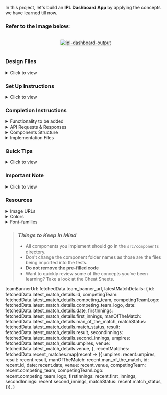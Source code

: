 In this project, let's build an **IPL Dashboard App** by applying the concepts we have learned till now.

### Refer to the image below:

<br/>
<div style="text-align: center;">
    <img src="https://assets.ccbp.in/frontend/content/react-js/ipl-dashboard-output-v2.gif" alt="ipl-dashboard-output" style="max-width:70%;box-shadow:0 2.8px 2.2px rgba(0, 0, 0, 0.12)">
</div>
<br/>

### Design Files

<details>
<summary>Click to view</summary>

- [Extra Small (Size < 576px) and Small (Size >= 576px) - Home](https://assets.ccbp.in/frontend/content/react-js/ipl-dashboard-home-sm-output.png)
- [Extra Small (Size < 576px) and Small (Size >= 576px) - Team Matches](https://assets.ccbp.in/frontend/content/react-js/ipl-dashboard-team-matches-sm-output-v2.png)
- [Medium (Size >= 768px), Large (Size >= 992px) and Extra Large (Size >= 1200px) - Home](https://assets.ccbp.in/frontend/content/react-js/ipl-dashboard-home-lg-output.png)
- [Medium (Size >= 768px), Large (Size >= 992px) and Extra Large (Size >= 1200px) - Team Matches](https://assets.ccbp.in/frontend/content/react-js/ipl-dashboard-team-matches-lg-output-v2.png)

</details>

### Set Up Instructions

<details>
<summary>Click to view</summary>

- Download dependencies by running `npm install`
- Start up the app using `npm start`
</details>

### Completion Instructions

<details>
<summary>Functionality to be added</summary>
<br/>

The app must have the following functionalities

- When the app is opened, Home Route should be displayed
- When the Home Route is opened,
  - Make HTTP GET request to the **teamsApiUrl**
  - **_loader_** should be displayed while fetching the data
  - After fetching the data, the list of teams should be displayed
- When a team card in Home Route is clicked,
  - Page should be navigated to the Team Matches Route with the URL `/team-matches/:id`
- When the Team Matches Route is opened,
  - Make HTTP GET request to the **teamMatchesApiUrl** with the team id to get the recent matches data of the team
    - Example: `https://apis.ccbp.in/ipl/KKR`
  - **_loader_** should be displayed while fetching the data
  - After fetching the data, the team banner, latest match, and list of recent matches should be displayed

</details>

<details>

<summary>API Requests & Responses</summary>
<br/>

**teamsApiUrl**

#### API: `https://apis.ccbp.in/ipl`

#### Method: `GET`

#### Description:

Returns a response containing the list of all IPL teams

#### Response

```json
{
  "teams": [
    {
      "name": "Royal Challengers Bangalore",
      "id": "RCB",
      "team_image_url": "https://assets.ccbp.in/frontend/react-js/rcb-logo-img.png",
      // use value of the key 'name' for alt as `${name}`
    },
    ...
  ],
}
```

**teamMatchesApiUrl**

#### API: `https://apis.ccbp.in/ipl/:id`

#### Example: `https://apis.ccbp.in/ipl/KKR`

#### Method: `GET`

#### Description:

Returns a response containing details of all recent matches of a team

#### Response

```json
{
  "team_banner_url": "https://assets.ccbp.in/frontend/react-js/kkr-team-img.png",
  "latest_match_details": {
    "umpires": "CB Gaffaney, VK Sharma",
    "result": "Kolkata Knight Riders Won by 7 wickets",
    "man_of_the_match": "Shubman Gill",
    "id": "1216545",
    "date": "2020-09-26",
    "venue": "At Sheikh Zayed Stadium, Abu Dhabi",
    "competing_team": "Sunrisers Hyderabad",
    "competing_team_logo": "https://upload.wikimedia.org/wikipedia/en/thumb/8/81/Sunrisers_Hyderabad.svg/1200px-Sunrisers_Hyderabad.svg.png",
    // use value of the key 'competing_team' for alt as `latest match ${competing_team}`
    "first_innings": "Sunrisers Hyderabad",
    "second_innings": "Kolkata Knight Riders",
    "match_status": "Won",
  },
  "recent_matches": [
    {
      "umpires": "RK Illingworth, K Srinivasan",
      "result": "Royal Challengers Bangalore Won by 82 runs",
      "man_of_the_match": "AB de Villiers",
      "id": "1216540",
      "date": "2020-10-12",
      "venue": "At Sharjah Cricket Stadium, Sharjah",
      "competing_team": "Royal Challengers Bangalore",
      "competing_team_logo": "https://upload.wikimedia.org/wikipedia/en/thumb/2/2a/Royal_Challengers_Bangalore_2020.svg/1200px-Royal_Challengers_Bangalore_2020.svg.png",
      // use value of the key 'competing_team' for alt as `competing team ${competing_team}`
      "first_innings": "Royal Challengers Bangalore",
      "second_innings": "Kolkata Knight Riders",
      "match_status": "Lost",
    },
    ...
  ],
}
```

</details>

<details>
<summary>Components Structure</summary>

<br/>
<div style="text-align: center;">
    <img src="https://assets.ccbp.in/frontend/content/react-js/home-component-structure-img.png" alt="home component structure" style="max-width:100%;box-shadow:0 2.8px 2.2px rgba(0, 0, 0, 0.12)">
</div>
<br/>

<div style="text-align: center;">
    <img src="https://assets.ccbp.in/frontend/content/react-js/team-matches-component-structure-img.png" alt="team matches component structure" style="max-width:100%;box-shadow:0 2.8px 2.2px rgba(0, 0, 0, 0.12)">
</div>
<br/>

</details>

<details>
<summary>Implementation Files</summary>
<br/>

Use these files to complete the implementation:

- `src/App.js`
- `src/components/Home/index.js`
- `src/components/Home/index.css`
- `src/components/TeamCard/index.js`
- `src/components/TeamCard/index.css`
- `src/components/TeamMatches/index.js`
- `src/components/TeamMatches/index.css`
- `src/components/LatestMatch/index.js`
- `src/components/LatestMatch/index.css`
- `src/components/MatchCard/index.js`
- `src/components/MatchCard/index.css`
</details>

### Quick Tips

<details>
<summary>Click to view</summary>
<br>

- To display the animated loader, we need to import the Loader component using the below statement

  ```
  import Loader from 'react-loader-spinner'
  ```

- In order to display the given animated loader, pass the `type` and `color` props to the `Loader` component with values as **Oval** and **#ffffff** , respectively

  ```
  <Loader type="Oval" color="#ffffff" height={50} width={50} />
  ```

</details>

### Important Note

<details>
<summary>Click to view</summary>

<br/>

**The following instructions are required for the tests to pass**

- The banner image in the Team Matches Route should have the alt attribute value as `team banner`
- The alt attribute values for the images received from the response are given in the **Example response**
- The API responses received from the given api URLs should be converted to camel case
- Wrap the `Loader` component with an HTML container element and add the `testid` attribute value as `loader` to it as shown below
  ```
  <div testid="loader">
      <Loader type="Oval" color="#ffffff" height={50} width={50} />
  </div>
  ```
- Render HomeRoute component when path in URL matches `/`
- Render TeamMatchesRoute component when path in URL matches `/team-matches/:id`
- No need to use the `BrowserRouter` in `App.js` as we have already included in `index.js` file
- Each TeamMatchesRoute should have different gradient colors as background based on the selected team

</details>

### Resources

<details>
<summary>Image URLs</summary>

- [https://assets.ccbp.in/frontend/react-js/ipl-dashboard-sm-bg.png](https://assets.ccbp.in/frontend/react-js/ipl-dashboard-sm-bg.png)
- [https://assets.ccbp.in/frontend/react-js/ipl-dashboard-lg-bg.png](https://assets.ccbp.in/frontend/react-js/ipl-dashboard-lg-bg.png)
- [https://assets.ccbp.in/frontend/react-js/ipl-logo-img.png](https://assets.ccbp.in/frontend/react-js/ipl-logo-img.png) alt should be **ipl logo**

</details>

<details>
<summary>Colors</summary>

<br/>

**Background Colors**:

<div style="background-color: #1e293b; width: 150px; padding: 10px; color: white">Hex: #1e293b</div>
<div style="background-color: #a4261d; width: 150px; padding: 10px; color: white">Hex: #a4261d</div>
<div style="background-color: #5755a7; width: 150px; padding: 10px; color: white">Hex: #5755a7</div>
<div style="background-color: #d91c1f; width: 150px; padding: 10px; color: white">Hex: #d91c1f</div>
<div style="background-color: #f7db00; width: 150px; padding: 10px; color: white">Hex: #f7db00</div>
<div style="background-color: #ffffff33; width: 150px; padding: 10px; color: black">Hex: #ffffff33</div>
<div style="background-color: #da237b; width: 150px; padding: 10px; color: white">Hex: #da237b</div>
<div style="background-color: #13418b; width: 150px; padding: 10px; color: white">Hex: #13418b</div>
<div style="background-color: #f26d22; width: 150px; padding: 10px; color: white">Hex: #f26d22</div>
<div style="background-color: #4f5db0; width: 150px; padding: 10px; color: white">Hex: #4f5db0</div>
<div style="background-color: #0f172a; width: 150px; padding: 10px; color: white">Hex: #0f172a</div>
<br/>

**Border Colors**

<div style="background-color: #ffffff; width: 150px; padding: 10px; color: black">Hex: #ffffff</div>
<div style="background-color: #475569; width: 150px; padding: 10px; color: black">Hex: #475569</div>

<br />

**Text Colors**

<div style="background-color: #ffffff; width: 150px; padding: 10px; color: black">Hex: #ffffff</div>
<div style="background-color: #18ed66; width: 150px; padding: 10px; color: black">Hex: #18ed66</div>
<div style="background-color: #e31a1a; width: 150px; padding: 10px; color: black">Hex: #e31a1a</div>

</details>

<details>
<summary>Font-families</summary>

- Bree Serif

</details>

> ### _Things to Keep in Mind_
>
> - All components you implement should go in the `src/components` directory.
> - Don't change the component folder names as those are the files being imported into the tests.
> - **Do not remove the pre-filled code**
> - Want to quickly review some of the concepts you’ve been learning? Take a look at the Cheat Sheets.


teamBannerUrl: fetchedData.team_banner_url,
      latestMatchDetails: {
        id: fetchedData.latest_match_details.id,
        competingTeam: fetchedData.latest_match_details.competing_team,
        competingTeamLogo: fetchedData.latest_match_details.competing_team_logo,
        date: fetchedData.latest_match_details.date,
        firstInnings: fetchedData.latest_match_details.first_innings,
        manOfTheMatch: fetchedData.latest_match_details.man_of_the_match,
        matchStatus: fetchedData.latest_match_details.match_status,
        result: fetchedData.latest_match_details.result,
        secondInnings: fetchedData.latest_match_details.second_innings,
        umpires: fetchedData.latest_match_details.umpires,
        venue: fetchedData.latest_match_details.venue,
      },
      recentMatches: fetchedData.recent_matches.map(recent => ({
        umpires: recent.umpires,
        result: recent.result,
        manOfTheMatch: recent.man_of_the_match,
        id: recent.id,
        date: recent.date,
        venue: recent.venue,
        competingTeam: recent.competing_team,
        competingTeamLogo: recent.competing_team_logo,
        firstInnings: recent.first_innings,
        secondInnings: recent.second_innings,
        matchStatus: recent.match_status,
      })),
    }